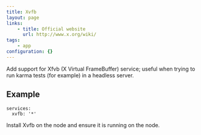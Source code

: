 ```yaml
---
title: Xvfb
layout: page
links:
    - title: Official website
      url: http://www.x.org/wiki/
tags:
    - app
configuration: {}
---
```

Add support for Xfvb (X Virtual FrameBuffer) service; useful when trying to run karma tests (for example) in a headless server.

## Example

    services:
      xvfb: '*'

Install Xvfb on the node and ensure it is running on the node.